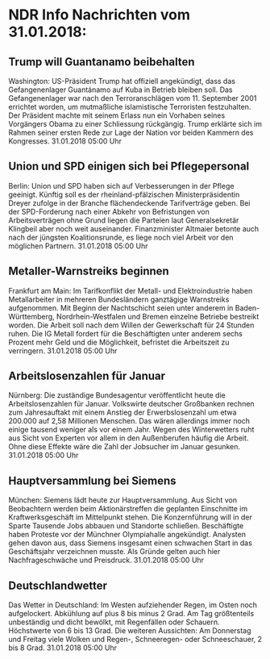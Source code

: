 # NDR Info Nachrichten vom 31.01.2018:


## Trump will Guantanamo beibehalten
Washington: US-Präsident Trump hat offiziell angekündigt, dass das Gefangenenlager Guantánamo auf Kuba in Betrieb bleiben soll. Das Gefangenenlager war nach den Terroranschlägen vom 11. September 2001 errichtet worden, um mutmaßliche islamistische Terroristen festzuhalten. Der Präsident machte mit seinem Erlass nun ein Vorhaben seines Vorgängers Obama zu einer Schliessung rückgängig. Trump erklärte sich im Rahmen seiner ersten Rede zur Lage der Nation vor beiden Kammern des Kongresses. 31.01.2018 05:00 Uhr 

## Union und SPD einigen sich bei Pflegepersonal
Berlin: Union und SPD haben sich auf Verbesserungen in der Pflege geeinigt. Künftig soll es der rheinland-pfälzischen Ministerpräsidentin Dreyer zufolge in der Branche flächendeckende Tarifverträge geben. Bei der SPD-Forderung nach einer Abkehr von Befristungen von Arbeitsverträgen ohne Grund liegen die Parteien laut Generalsekretär Klingbeil aber noch weit auseinander. Finanzminister Altmaier betonte auch nach der jüngsten Koalitionsrunde, es liege noch viel Arbeit vor den möglichen Partnern. 31.01.2018 05:00 Uhr 

## Metaller-Warnstreiks beginnen
Frankfurt am Main: Im Tarifkonflikt der Metall- und Elektroindustrie haben Metallarbeiter in mehreren Bundesländern ganztägige Warnstreiks aufgenommen. Mit Beginn der Nachtschicht seien unter anderem in Baden-Württemberg, Nordrhein-Westfalen und Bremen einzelne Betriebe bestreikt worden. Die Arbeit soll nach dem Willen der Gewerkschaft für 24 Stunden ruhen. Die IG Metall fordert für die Beschäftigten unter anderem sechs Prozent mehr Geld und die Möglichkeit, befristet die Arbeitszeit zu verringern. 31.01.2018 05:00 Uhr 

## Arbeitslosenzahlen für Januar
Nürnberg: Die zuständige Bundesagentur veröffentlicht heute die Arbeitslosenzahlen für Januar. Volkswirte deutscher Großbanken rechnen zum Jahresauftakt mit einem Anstieg der Erwerbslosenzahl um etwa 200.000 auf 2,58 Millionen Menschen. Das wären allerdings immer noch einige tausend weniger als vor einem Jahr. Wegen des Winterwetters ruht aus Sicht von Experten vor allem in den Außenberufen häufig die Arbeit. Ohne diese Effekte wäre die Zahl der Jobsucher im Januar gesunken. 31.01.2018 05:00 Uhr 

## Hauptversammlung bei Siemens
München: Siemens lädt heute zur Hauptversammlung. Aus Sicht von Beobachtern werden beim Aktionärstreffen die geplanten Einschnitte im Kraftwerksgeschäft im Mittelpunkt stehen. Die Konzernführung will in der Sparte Tausende Jobs abbauen und Standorte schließen. Beschäftigte haben Proteste vor der Münchner Olympiahalle angekündigt. Analysten gehen davon aus, dass Siemens insgesamt einen schwachen Start in das Geschäftsjahr verzeichnen musste. Als Gründe gelten auch hier Nachfrageschwäche und Preisdruck. 31.01.2018 05:00 Uhr 

## Deutschlandwetter
Das Wetter in Deutschland: Im Westen aufziehender Regen, im Osten noch aufgelockert. Abkühlung auf  plus 8 bis  minus 2 Grad. Am Tag größtenteils unbeständig und dicht bewölkt, mit Regenfällen oder Schauern. Höchstwerte von 6 bis 13 Grad. Die weiteren Aussichten: Am Donnerstag und Freitag viele Wolken und Regen-, Schneeregen- oder Schneeschauer, 2 bis 8 Grad. 31.01.2018 05:00 Uhr 

